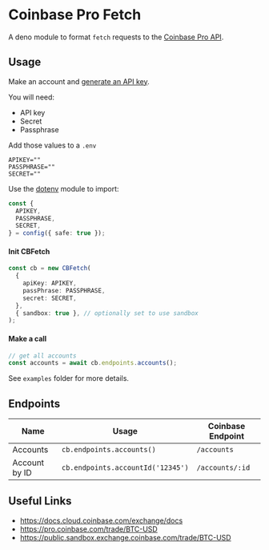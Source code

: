 # Coinbase Pro Fetch

A deno module to format `fetch` requests to the
[Coinbase Pro API](https://docs.cloud.coinbase.com/exchange/docs/welcome).

## Usage

Make an account and
[generate an API key](https://docs.cloud.coinbase.com/exchange/docs/authorization-and-authentication).

You will need:

- API key
- Secret
- Passphrase

Add those values to a `.env`

```env
APIKEY=""
PASSPHRASE=""
SECRET=""
```

Use the [dotenv](https://deno.land/x/dotenv/mod.ts) module to import:

```typescript
const {
  APIKEY,
  PASSPHRASE,
  SECRET,
} = config({ safe: true });
```

#### Init CBFetch

```typescript
const cb = new CBFetch(
  {
    apiKey: APIKEY,
    passPhrase: PASSPHRASE,
    secret: SECRET,
  },
  { sandbox: true }, // optionally set to use sandbox
);
```

#### Make a call

```typescript
// get all accounts
const accounts = await cb.endpoints.accounts();
```

See `examples` folder for more details.

## Endpoints

| Name          | Usage                             | Coinbase Endpoint |
| ------------- | --------------------------------- | ----------------- |
| Accounts      | `cb.endpoints.accounts()`         | `/accounts`       |
| Account by ID | `cb.endpoints.accountId('12345')` | `/accounts/:id`   |

## Useful Links

- https://docs.cloud.coinbase.com/exchange/docs
- https://pro.coinbase.com/trade/BTC-USD
- https://public.sandbox.exchange.coinbase.com/trade/BTC-USD
